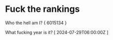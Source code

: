 # Fuck the rankings

Who the hell am I?
{ 6015134 }

What fucking year is it?
[ 2024-07-29T06:00:00Z ]
